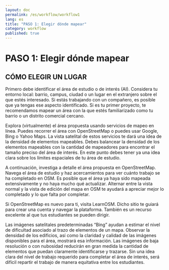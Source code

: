 ```yaml
---
layout: doc
permalink: /es/workflow/workflow1
lang: es
title: "PASO 1: Elegir dónde mapear"
category: workflow
published: true
---
```


# PASO 1: Elegir dónde mapear

## CÓMO ELEGIR UN LUGAR

Primero debe identificar el área de estudio o de interés (AI). Considera tu entorno local: barrio, campus, ciudad o un lugar en el extranjero sobre el que estés interesado. Si estás trabajando con un compañero, es posible que ya tengas ese aspecto identificado. Si es tu primer proyecto, te recomendamos mapear un área con la que estés familiarizado como tu barrio o un distrito comercial cercano.


Explora (virtualmente) el área propuesta usando servicios de mapeo en línea. Puedes recorrer el área con OpenStreetMap o puedes usar Google, Bing o Yahoo Maps. La vista satelital de estos servicios te dará una idea de la densidad de elementos mapeables. Debes balancear la densidad de los elementos mapeables con la cantidad de mapeadores para encontrar el tamaño preciso del área de interés. En este punto debes tener ya una idea clara sobre los límites espaciales de tu área de estudio.

A continuación, investiga a detalle el área propuesta en OpenStreetMap. Navega el área de estudio y haz acercamientos para ver cuánto trabajo se ha completado en OSM. Es posible que el área ya haya sido mapeada extensivamente y no haya mucho qué actualizar. Alternar entre la vista normal y la vista de edición del mapa en OSM te ayudará a apreciar mejor lo completado y lo que falta por completar.  

Si OpenStreetMap es nuevo para ti, visita  LearnOSM. Dicho sitio te guiará para crear una cuenta y navegar la plataforma. También es un recurso excelente al que tus estudiantes se pueden dirigir. 

Las imágenes satelitales predeterminadas “Bing” ayudan a estimar el nivel de dificultad asociado al trazo de elementos de un mapa. Observar la densidad de los edificios, así como la claridad y calidad de las imágenes disponibles para el área, mostrará esa información. Las imágenes de baja resolución o con nubosidad reducirán en gran medida la cantidad de elementos que puedan claramente identificarse y trazarse. Sin una idea clara del nivel de trabajo requerido para completar el área de interés, será difícil repartir el trabajo de manera equitativa entre los estudiantes. 
